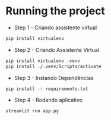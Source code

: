 # Running the project

- Step 1 - Criando assistente virtual 
```bash
pip install virtualenv
```

- Step 2 - Criando Assistente Virtual
```bash
pip install virtualenv .venv
pip install ./.venv/Scripts/activate
```

- Step 3 - Instando Dependências
```bash
pip install -r requirements.txt
```

- Step 4 - Rodando aplicativo
```bash
streamlit run app.py
```
